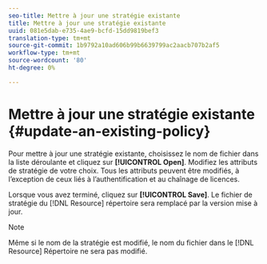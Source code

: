 ```yaml
---
seo-title: Mettre à jour une stratégie existante
title: Mettre à jour une stratégie existante
uuid: 081e5dab-e735-4ae9-bcfd-15dd9819bef3
translation-type: tm+mt
source-git-commit: 1b9792a10ad606b99b6639799ac2aacb707b2af5
workflow-type: tm+mt
source-wordcount: '80'
ht-degree: 0%

---
```



# Mettre à jour une stratégie existante {#update-an-existing-policy}

Pour mettre à jour une stratégie existante, choisissez le nom de fichier dans la liste déroulante et cliquez sur **[!UICONTROL Open]**. Modifiez les attributs de stratégie de votre choix. Tous les attributs peuvent être modifiés, à l’exception de ceux liés à l’authentification et au chaînage de licences.

Lorsque vous avez terminé, cliquez sur **[!UICONTROL Save]**. Le fichier de stratégie du [!DNL Resource] répertoire sera remplacé par la version mise à jour.

>[!NOTE]
>
>Même si le nom de la stratégie est modifié, le nom du fichier dans le [!DNL Resource] Répertoire ne sera pas modifié.

